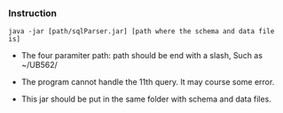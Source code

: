 ### Instruction

~~~
java -jar [path/sqlParser.jar] [path where the schema and data file is]
~~~

* The four paramiter path: path should be end with a slash, Such as ~/UB562/

* The program cannot handle the 11th query. It may course some error. 
* This jar should be put in the same folder with schema and data files. 